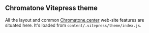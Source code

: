 ## Chromatone Vitepress theme

All the layout and common [Chromatone.center](https://chromatone.center) web-site features are situated here. It's loaded from `content/.vitepress/theme/index.js`.
